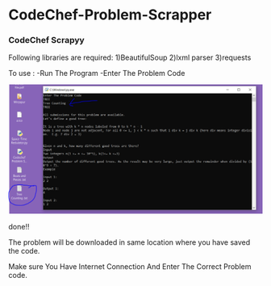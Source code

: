 # CodeChef-Problem-Scrapper
### CodeChef Scrapyy
Following libraries are required:
1)BeautifulSoup
2)lxml parser
3)requests

To use :
-Run The Program
-Enter The Problem Code

![ScreenShot](https://github.com/Dev-veD/CodeChef-Problem-Scrapper/blob/master/Red.PNG)

done!!

The problem will be downloaded in same location where you have saved the code.

Make sure You Have Internet Connection And Enter The Correct Problem code.
